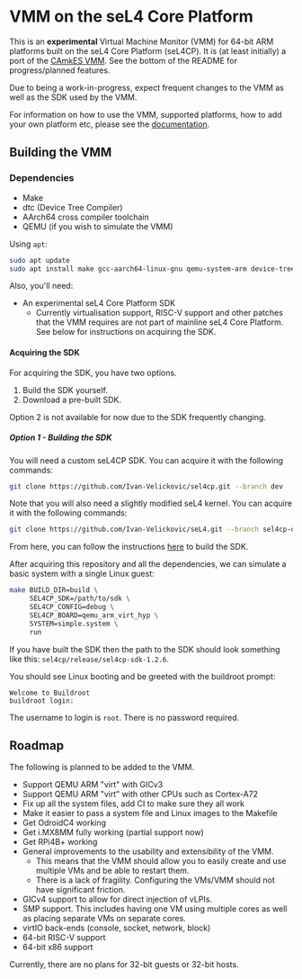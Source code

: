 # VMM on the seL4 Core Platform

This is an **experimental** Virtual Machine Monitor (VMM) for 64-bit ARM platforms
built on the seL4 Core Platform (seL4CP). It is (at least initially) a port of the
[CAmkES VMM](https://github.com/sel4/camkes-vm-examples).
See the bottom of the README for progress/planned features.

Due to being a work-in-progress, expect frequent changes to the VMM as well as the
SDK used by the VMM.

For information on how to use the VMM, supported platforms, how to add your own
platform etc, please see the [documentation](docs/README.md).

## Building the VMM

### Dependencies

* Make
* dtc (Device Tree Compiler)
* AArch64 cross compiler toolchain
* QEMU (if you wish to simulate the VMM)

Using `apt`:

```sh
sudo apt update
sudo apt install make gcc-aarch64-linux-gnu qemu-system-arm device-tree-compiler
```

Also, you'll need:
* An experimental seL4 Core Platform SDK
    * Currently virtualisation support, RISC-V support and other patches that
      the VMM requires are not part of mainline seL4 Core Platform. See below
      for instructions on acquiring the SDK.

#### Acquiring the SDK

For acquiring the SDK, you have two options.

1. Build the SDK yourself.
2. Download a pre-built SDK.

Option 2 is not available for now due to the SDK frequently changing.

##### Option 1 - Building the SDK

You will need a custom seL4CP SDK. You can acquire it with the following commands:
```sh
git clone https://github.com/Ivan-Velickovic/sel4cp.git --branch dev
```

Note that you will also need a slightly modified seL4 kernel. You can acquire it
with the following commands:
```sh
git clone https://github.com/Ivan-Velickovic/seL4.git --branch sel4cp-dev
```

From here, you can follow the instructions
[here](https://github.com/Ivan-Velickovic/sel4cp/tree/dev) to build the SDK.

After acquiring this repository and all the dependencies, we can simulate a basic
system with a single Linux guest:
```sh
make BUILD_DIR=build \
     SEL4CP_SDK=/path/to/sdk \
     SEL4CP_CONFIG=debug \
     SEL4CP_BOARD=qemu_arm_virt_hyp \
     SYSTEM=simple.system \
     run
```

If you have built the SDK then the path to the SDK should look something like
this: `sel4cp/release/sel4cp-sdk-1.2.6`.

You should see Linux booting and be greeted with the buildroot prompt:
```
Welcome to Buildroot
buildroot login:
```

The username to login is `root`. There is no password required.

## Roadmap

The following is planned to be added to the VMM.

* Support QEMU ARM "virt" with GICv3
* Support QEMU ARM "virt" with other CPUs such as Cortex-A72
* Fix up all the system files, add CI to make sure they all work
* Make it easier to pass a system file and Linux images to the Makefile
* Get OdroidC4 working
* Get i.MX8MM fully working (partial support now)
* Get RPi4B+ working
* General improvements to the usability and extensibility of the VMM.
    * This means that the VMM should allow you to easily create and use multiple
      VMs and be able to restart them.
    * There is a lack of fragility. Configuring the VMs/VMM should not have
      significant friction.
* GICv4 support to allow for direct injection of vLPIs.
* SMP support. This includes having one VM using multiple cores
  as well as placing separate VMs on separate cores.
* virtIO back-ends (console, socket, network, block)
* 64-bit RISC-V support
* 64-bit x86 support

Currently, there are no plans for 32-bit guests or 32-bit hosts.
